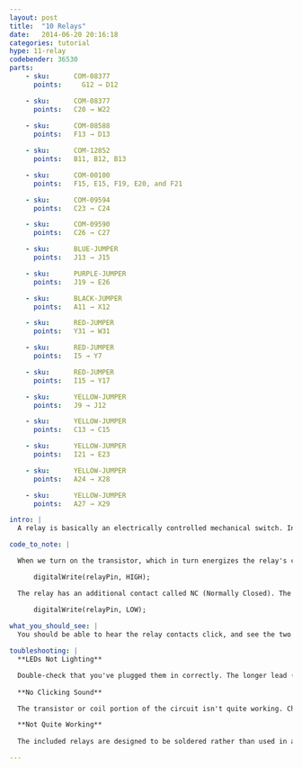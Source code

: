 ```yaml
---
layout: post
title:  "10 Relays"
date:   2014-06-20 20:16:18
categories: tutorial
hype: 11-relay
codebender: 36530
parts:
    - sku:	    COM-08377
      points:	  G12 → D12

    - sku:      COM-08377
      points:   C20 → W22
      
    - sku:      COM-08588
      points:   F13 → D13

    - sku:      COM-12852
      points:   B11, B12, B13

    - sku:      COM-00100
      points:   F15, E15, F19, E20, and F21

    - sku:      COM-09594
      points:   C23 → C24

    - sku:      COM-09590
      points:   C26 → C27

    - sku:      BLUE-JUMPER
      points:   J13 → J15

    - sku:      PURPLE-JUMPER
      points:   J19 → E26

    - sku:      BLACK-JUMPER
      points:   A11 → X12

    - sku:      RED-JUMPER
      points:   Y31 → W31

    - sku:      RED-JUMPER
      points:   I5 → Y7

    - sku:      RED-JUMPER
      points:   I15 → Y17

    - sku:      YELLOW-JUMPER
      points:   J9 → J12

    - sku:      YELLOW-JUMPER
      points:   C13 → C15

    - sku:      YELLOW-JUMPER
      points:   I21 → E23

    - sku:      YELLOW-JUMPER
      points:   A24 → X28

    - sku:      YELLOW-JUMPER
      points:   A27 → X29

intro: |
  A relay is basically an electrically controlled mechanical switch. Inside that harmless looking plastic box is an electromagnet that, when it gets a jolt of energy, causes a switch to trip. In this circuit, you’ll learn how to control a relay like a pro – giving your MicroView even more powerful abilities!

code_to_note: |

  When we turn on the transistor, which in turn energizes the relay's coil, the relay's switch contacts are closed. This connects the relay's COM pin to the NO (Normally Open) pin. Whatever you've connected using these pins will turn on. (Here we're using LEDs, but this could be almost anything.)

      digitalWrite(relayPin, HIGH);

  The relay has an additional contact called NC (Normally Closed). The NC pin is connected to the COM pin when the relay is OFF. You can use either pin depending on whether something should be normally on or normally off. You can also use both pins to alternate power to two devices, much like railroad crossing warning lights.

      digitalWrite(relayPin, LOW);
  
what_you_should_see: |
  You should be able to hear the relay contacts click, and see the two LEDs alternate illuminating at 1-second intervals. If you don't, double-check that you have assembled the circuit correctly, and uploaded the correct sketch to the MicroView. Also, see the troubleshooting tips below.

toubleshooting: |
  **LEDs Not Lighting**

  Double-check that you've plugged them in correctly. The longer lead (and non-flat edge of the plastic flange) is the positive lead.
  
  **No Clicking Sound**

  The transistor or coil portion of the circuit isn't quite working. Check the transistor is plugged in the right way.

  **Not Quite Working**
  
  The included relays are designed to be soldered rather than used in a breadboard. As such you may need to press it in to ensure it works (and it may pop out occasionally). When you’re building the circuit be careful not to mix up the temperature sensor and the transistor, they’re almost identical.

---
```

